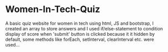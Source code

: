 # Women-In-Tech-Quiz
A basic quiz website for women in tech using html, JS and bootstrap, I created an array to store answers and I used if/else-statement to condition display of score when 'submit' button is clicked because it it hidden by default, some methods like forEach, setInterval, clearInterval  etc. were used...

